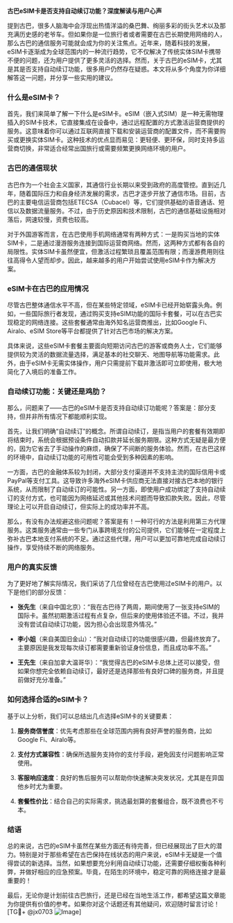 **古巴eSIM卡是否支持自动续订功能？深度解读与用户心声**

提到古巴，很多人脑海中会浮现出热情洋溢的桑巴舞、绚丽多彩的街头艺术以及那充满历史感的老爷车。但如果你是一位旅行者或者需要在古巴长期使用网络的人，那么古巴的通信服务可能就会成为你的关注焦点。近年来，随着科技的发展，eSIM卡逐渐成为全球范围内的一种流行趋势，它不仅解决了传统实体SIM卡携带不便的问题，还为用户提供了更多灵活的选择。然而，关于古巴的eSIM卡，尤其是其是否支持自动续订功能，很多用户仍然存在疑惑。本文将从多个角度为你详细解答这一问题，并分享一些实用的建议。

### 什么是eSIM卡？

首先，我们来简单了解一下什么是eSIM卡。eSIM（嵌入式SIM）是一种无需物理插入的SIM卡技术，它直接集成在设备中，通过远程配置的方式激活运营商提供的服务。这意味着你可以通过互联网直接下载和安装运营商的配置文件，而不需要购买或更换实体SIM卡。这种技术的优点显而易见：更轻便、更环保，同时支持多运营商切换，非常适合经常出国旅行或需要频繁更换网络环境的用户。

### 古巴的通信现状

古巴作为一个社会主义国家，其通信行业长期以来受到政府的高度管控。直到近几年，随着国际压力和自身经济发展的需求，古巴才逐步开放了通信市场。目前，古巴的主要电信运营商包括ETECSA（Cubacel）等，它们提供基础的语音通话、短信以及数据流量服务。不过，由于历史原因和技术限制，古巴的通信基础设施相对落后，网速较慢，资费也较高。

对于外国游客而言，在古巴使用手机网络通常有两种方式：一是购买当地的实体SIM卡，二是通过漫游服务连接到国际运营商网络。然而，这两种方式都有各自的局限性。实体SIM卡虽然便宜，但激活过程繁琐且覆盖范围有限；而漫游费用则往往高得令人望而却步。因此，越来越多的用户开始尝试使用eSIM卡作为解决方案。

### eSIM卡在古巴的应用情况

尽管古巴整体通信水平不高，但在某些特定领域，eSIM卡已经开始崭露头角。例如，一些国际旅行者发现，通过购买支持eSIM功能的国际卡套餐，可以在古巴实现稳定的网络连接。这些套餐通常由海外知名运营商推出，比如Google Fi、Airalo、eSIM Store等平台都提供了针对古巴市场的解决方案。

具体来说，这些eSIM卡套餐主要面向短期访问古巴的游客或商务人士，它们能够提供较为灵活的数据流量选择，满足基本的社交聊天、地图导航等功能需求。此外，由于eSIM卡无需实体操作，用户只需提前下载并激活即可立即使用，极大地简化了入境后的准备工作。

### 自动续订功能：关键还是鸡肋？

那么，问题来了——古巴的eSIM卡是否支持自动续订功能呢？答案是：部分支持，但并非所有情况下都能顺利实现。

首先，让我们明确“自动续订”的概念。所谓自动续订，是指当用户的套餐有效期即将结束时，系统会根据预设条件自动扣款并延长服务期限。这种方式无疑是最方便的，因为它省去了手动操作的麻烦，确保了不间断的服务体验。然而，在古巴这样的环境中，自动续订功能的可用性可能会受到多种因素的影响。

一方面，古巴的金融体系较为封闭，大部分支付渠道并不支持主流的国际信用卡或PayPal等支付工具。这导致许多海外eSIM卡供应商无法直接对接古巴本地的银行系统，从而限制了自动续订的可能性。另一方面，即使用户成功绑定了支持自动续订的支付方式，也可能因为网络延迟或其他技术问题而导致扣款失败。因此，尽管理论上可以开启自动续订，但实际上的成功率并不高。

那么，有没有办法规避这些问题呢？答案是有！一种可行的方法是利用第三方代理服务。这类服务通常由一些专门从事跨境支付的公司提供，它们能够在一定程度上弥补古巴本地支付系统的不足。通过这些代理，用户可以更加可靠地完成自动续订操作，享受持续不断的网络服务。

### 用户的真实反馈

为了更好地了解实际情况，我们采访了几位曾经在古巴使用过eSIM卡的用户。以下是他们的部分反馈：

- **张先生**（来自中国北京）：“我在古巴待了两周，期间使用了一张支持eSIM的国际卡。虽然初期激活过程有点复杂，但后来的使用体验还不错。不过，我并没有尝试自动续订功能，因为担心会出现意外情况。”
  
- **李小姐**（来自美国旧金山）：“我对自动续订的功能很感兴趣，但最终放弃了。主要原因是我发现每次续订都需要重新验证身份信息，而且成功率不高。”

- **王先生**（来自加拿大温哥华）：“我觉得古巴的eSIM卡总体上还可以接受，但如果你想完全依赖自动续订，最好还是选择那些有良好口碑的服务商，并且提前做好充分准备。”

### 如何选择合适的eSIM卡？

基于以上分析，我们可以总结出几点选择eSIM卡的关键要素：

1. **服务商信誉度**：优先考虑那些在全球范围内拥有良好声誉的服务商，比如Google Fi、Airalo等。
   
2. **支付方式兼容性**：确保所选服务支持你的支付手段，避免因支付问题影响正常使用。

3. **客服响应速度**：良好的售后服务可以帮助你快速解决突发状况，尤其是在异国他乡时尤为重要。

4. **套餐性价比**：结合自己的实际需求，挑选最划算的套餐组合，既不浪费也不亏本。

### 结语

总的来说，古巴的eSIM卡虽然在某些方面还有待完善，但已经展现出了巨大的潜力。特别是对于那些希望在古巴保持在线状态的用户来说，eSIM卡无疑是一个值得尝试的新选择。当然，如果想要充分利用自动续订功能，还需要仔细权衡各种利弊，并做好相应的应急预案。毕竟，在陌生的环境中，稳定可靠的网络连接才是最重要的！

最后，无论你是计划前往古巴旅行，还是已经在当地生活工作，都希望这篇文章能为你提供有价值的参考。如果你对这个话题还有其他疑问，欢迎随时留言讨论！[TG💪+ @jx0703 ![Image](https://github.com/user-attachments/assets/dbca1d08-cadb-493c-b0ec-ad6f7a83f270)]